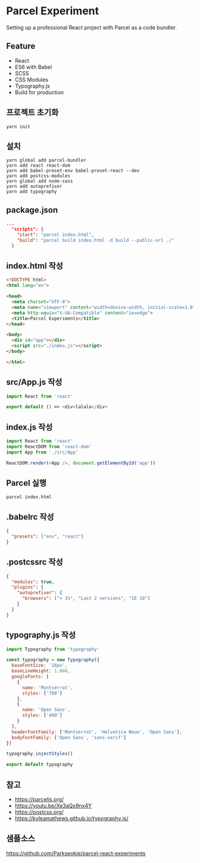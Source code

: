 # Parcel Experiment

Setting up a professional React project with Parcel as a code bundler.

## Feature

- React
- ES6 with Babel
- SCSS
- CSS Modules
- Typography.js
- Build for production

## 프로젝트 초기화

```
yarn init
```

## 설치

```
yarn global add parcel-bundler
yarn add react react-dom
yarn add babel-preset-env babel-preset-react --dev
yarn add postcss-modules
yarn global add node-sass
yarn add autoprefixer
yarn add typography
```

## package.json

```json
...
  "scripts": {
    "start": "parcel index.html",
    "build": "parcel build index.html -d build --public-url ./"
  }
```

## index.html 작성

```html
<!DOCTYPE html>
<html lang="en">

<head>
  <meta charset="UTF-8">
  <meta name="viewport" content="width=device-width, initial-scale=1.0">
  <meta http-equiv="X-UA-Compatible" content="ie=edge">
  <title>Parcel Experiments</title>
</head>

<body>
  <div id="app"></div>
  <script src="./index.js"></script>
</body>

</html>
```

## src/App.js 작성

```javascript
import React from 'react'

export default () => <div>lalala</div>
```

## index.js 작성

```javascript
import React from 'react'
import ReactDOM from 'react-dom'
import App from './src/App'

ReactDOM.render(<App />, document.getElementById('app'))
```

## Parcel 실행

```
parcel index.html
```

## .babelrc 작성

```json
{
  "presets": ["env", "react"]
}
```

## .postcssrc 작성

```json
{
  "modules": true,
  "plugins": {
    "autoprefixer": {
      "browsers": ["> 1%", "Last 2 versions", "IE 10"]
    }
  }
}
```

## typography.js 작성

```javascript
import Typography from 'typography'

const typography = new Typography({
  baseFontSize: '16px',
  baseLineHeight: 1.666,
  googleFonts: [
    {
      name: 'Montserrat',
      styles: ['700']
    },
    {
      name: 'Open Sans',
      styles: ['400']
    }
  ],
  headerFontFamily: ['Montserrat', 'Helvetica Neue', 'Open Sans'],
  bodyFontFamily: ['Open Sans', 'sans-serif']
})

typography.injectStyles()

export default typography
```

## 참고

- https://parceljs.org/
- https://youtu.be/Xe3aQx9nx4Y
- https://postcss.org/
- https://kyleamathews.github.io/typography.js/

## 샘플소스
https://github.com/Parkseokje/parcel-react-experiments
